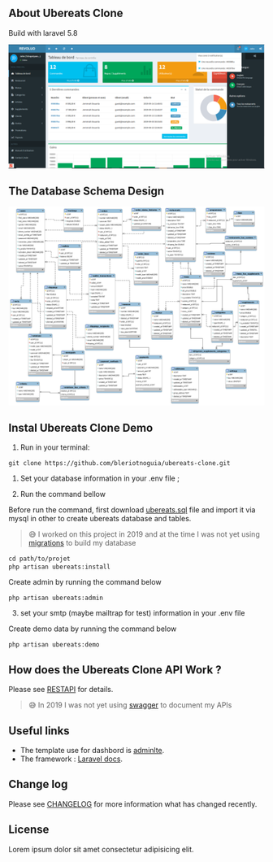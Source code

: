 ## About Ubereats Clone

Build with laravel 5.8

![Dashboard img](public/img/dashboard.png)

## The Database Schema Design

![DB Schema img](public/img/ubereats-mpd.png)

## Instal Ubereats Clone Demo

1. Run in your terminal:

```
git clone https://github.com/bleriotnoguia/ubereats-clone.git
```

1. Set your database information in your .env file ;

2. Run the command bellow

Before run the command, first download [ubereats.sql](https://github.com/bleriotnoguia/ubereats-clone/blob/main/ubereats.sql) file and import it via mysql in other to create ubereats database and tables.

> 😅 I worked on this project in 2019 and at the time I was not yet using [migrations](https://laravel.com/docs/migrations) to build my database

```
cd path/to/projet
php artisan ubereats:install
```

Create admin by running the command below

```
php artisan ubereats:admin
```

3. set your smtp (maybe mailtrap for test) information in your .env file

Create demo data by running the command below

```
php artisan ubereats:demo
```

## How does the Ubereats Clone API Work ?

Please see [RESTAPI](https://github.com/bleriotnoguia/ubereats-clone/blob/main/RESTAPI.md) for details.
> 😅 In 2019 I was not yet using [swagger](https://github.com/DarkaOnLine/L5-Swagger) to document my APIs

## Useful links

- The template use for dashbord is [adminlte](http://adminlte.io/).
- The framework : [Laravel docs](https://laravel.com/docs/5.7/).

## Change log

Please see [CHANGELOG](https://github.com/bleriotnoguia/ubereats-clone/blob/main/CHANGELOG.md) for more information what has changed recently.

## License

Lorem ipsum dolor sit amet consectetur adipisicing elit.
